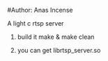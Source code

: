 #Author: Anas Incense 

A light c rtsp server

1) build it
  make & make clean

2) you can get
  librtsp_server.so

